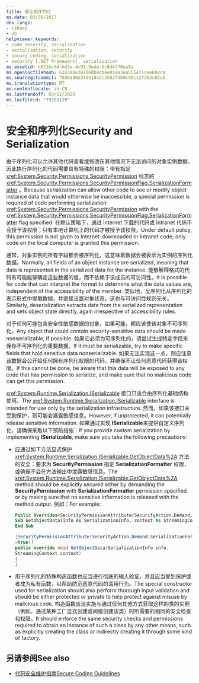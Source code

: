 ```yaml
---
title: 安全和序列化
ms.date: 03/30/2017
dev_langs:
- csharp
- vb
helpviewer_keywords:
- code security, serialization
- serialization, security
- secure coding, serialization
- security [.NET Framework], serialization
ms.assetid: b921bc94-bd3a-4c91-9ede-2c8d4f78ea9a
ms.openlocfilehash: 634388e3920e0b9dbee85aa3ea555471cee604ca
ms.sourcegitcommit: 7588136e355e10cbc2582f389c90c127363c02a5
ms.translationtype: MT
ms.contentlocale: zh-CN
ms.lasthandoff: 03/12/2020
ms.locfileid: "79181120"
---
```

# <a name="security-and-serialization"></a><span data-ttu-id="99394-102">安全和序列化</span><span class="sxs-lookup"><span data-stu-id="99394-102">Security and Serialization</span></span>
<span data-ttu-id="99394-103">由于序列化可以允许其他代码查看或修改在其他情况下无法访问的对象实例数据，因此执行序列化的代码需要具有特殊的权限：带有指定 <xref:System.Security.Permissions.SecurityPermission> 标志的 <xref:System.Security.Permissions.SecurityPermissionFlag.SerializationFormatter> 。</span><span class="sxs-lookup"><span data-stu-id="99394-103">Because serialization can allow other code to see or modify object instance data that would otherwise be inaccessible, a special permission is required of code performing serialization: <xref:System.Security.Permissions.SecurityPermission> with the <xref:System.Security.Permissions.SecurityPermissionFlag.SerializationFormatter> flag specified.</span></span> <span data-ttu-id="99394-104">在默认策略下，通过 Internet 下载的代码或 Intranet 代码不会授予该权限；只有本地计算机上的代码才被授予该权限。</span><span class="sxs-lookup"><span data-stu-id="99394-104">Under default policy, this permission is not given to Internet-downloaded or intranet code; only code on the local computer is granted this permission.</span></span>  
  
 <span data-ttu-id="99394-105">通常，对象实例的所有字段都会被序列化，这意味着数据会被表示为实例的序列化数据。</span><span class="sxs-lookup"><span data-stu-id="99394-105">Normally, all fields of an object instance are serialized, meaning that data is represented in the serialized data for the instance.</span></span> <span data-ttu-id="99394-106">能够解释格式的代码有可能能够确定这些数据的值，而不依赖于该成员的可访问性。</span><span class="sxs-lookup"><span data-stu-id="99394-106">It is possible for code that can interpret the format to determine what the data values are, independent of the accessibility of the member.</span></span> <span data-ttu-id="99394-107">类似地，反序列化从序列化的表示形式中提取数据，并直接设置对象状态，这也与可访问性规则无关。</span><span class="sxs-lookup"><span data-stu-id="99394-107">Similarly, deserialization extracts data from the serialized representation and sets object state directly, again irrespective of accessibility rules.</span></span>  
  
 <span data-ttu-id="99394-108">对于任何可能包含安全性敏感数据的对象，如果可能，都应该使该对象不可序列化。</span><span class="sxs-lookup"><span data-stu-id="99394-108">Any object that could contain security-sensitive data should be made nonserializable, if possible.</span></span> <span data-ttu-id="99394-109">如果它必须为可序列化的，请尝试生成特定字段来保存不可序列化的重要数据。</span><span class="sxs-lookup"><span data-stu-id="99394-109">If it must be serializable, try to make specific fields that hold sensitive data nonserializable.</span></span> <span data-ttu-id="99394-110">如果无法实现这一点，则应注意该数据会公开给任何拥有序列化权限的代码，并确保不让任何恶意代码获得该权限。</span><span class="sxs-lookup"><span data-stu-id="99394-110">If this cannot be done, be aware that this data will be exposed to any code that has permission to serialize, and make sure that no malicious code can get this permission.</span></span>  
  
 <span data-ttu-id="99394-111"><xref:System.Runtime.Serialization.ISerializable> 接口只适合由序列化基础结构使用。</span><span class="sxs-lookup"><span data-stu-id="99394-111">The <xref:System.Runtime.Serialization.ISerializable> interface is intended for use only by the serialization infrastructure.</span></span> <span data-ttu-id="99394-112">然而，如果该接口未受到保护，则可能会漏露敏感信息。</span><span class="sxs-lookup"><span data-stu-id="99394-112">However, if unprotected, it can potentially release sensitive information.</span></span> <span data-ttu-id="99394-113">如果通过实现 **ISerializable**来提供自定义序列化，请确保采取以下预防措施：</span><span class="sxs-lookup"><span data-stu-id="99394-113">If you provide custom serialization by implementing **ISerializable**, make sure you take the following precautions:</span></span>  
  
- <span data-ttu-id="99394-114">应通过如下方法显式保护 <xref:System.Runtime.Serialization.ISerializable.GetObjectData%2A> 方法的安全：要求为 **SecurityPermission** 指定 **SerializationFormatter** 权限，或确保不会在方法输出中泄露敏感信息。</span><span class="sxs-lookup"><span data-stu-id="99394-114">The <xref:System.Runtime.Serialization.ISerializable.GetObjectData%2A> method should be explicitly secured either by demanding the **SecurityPermission** with **SerializationFormatter** permission specified or by making sure that no sensitive information is released with the method output.</span></span> <span data-ttu-id="99394-115">例如：</span><span class="sxs-lookup"><span data-stu-id="99394-115">For example:</span></span>  
  
    ```vb  
    Public Overrides<SecurityPermissionAttribute(SecurityAction.Demand, SerializationFormatter := True)>  _  
    Sub GetObjectData(info As SerializationInfo, context As StreamingContext)  
    End Sub  
    ```  
  
    ```csharp  
    [SecurityPermissionAttribute(SecurityAction.Demand,SerializationFormatter
    =true)]  
    public override void GetObjectData(SerializationInfo info,
    StreamingContext context)  
    {  
    }  
    ```  
  
- <span data-ttu-id="99394-116">用于序列化的特殊构造函数也应当进行彻底的输入验证，并且应当受到保护或者成为私有函数，以帮助防范恶意代码的滥用行为。</span><span class="sxs-lookup"><span data-stu-id="99394-116">The special constructor used for serialization should also perform thorough input validation and should be either protected or private to help protect against misuse by malicious code.</span></span> <span data-ttu-id="99394-117">构造函数应当实施与通过任何其他方式获取这样的类的实例（例如，通过某种工厂显式创建或间接创建该类）时所需要的相同的安全检查和权限。</span><span class="sxs-lookup"><span data-stu-id="99394-117">It should enforce the same security checks and permissions required to obtain an instance of such a class by any other means, such as explicitly creating the class or indirectly creating it through some kind of factory.</span></span>  
  
## <a name="see-also"></a><span data-ttu-id="99394-118">另请参阅</span><span class="sxs-lookup"><span data-stu-id="99394-118">See also</span></span>

- [<span data-ttu-id="99394-119">代码安全维护指南</span><span class="sxs-lookup"><span data-stu-id="99394-119">Secure Coding Guidelines</span></span>](../../standard/security/secure-coding-guidelines.md)
